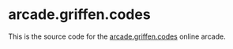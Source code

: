 # arcade.griffen.codes

This is the source code for the [arcade.griffen.codes](https://arcade.griffen.codes) online arcade.